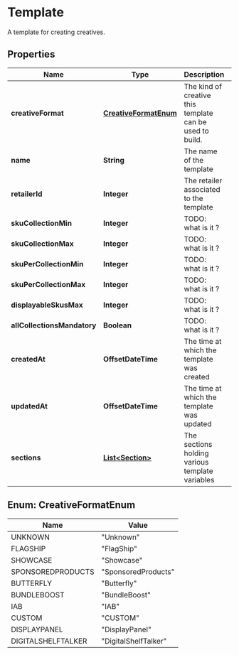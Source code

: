 

# Template

A template for creating creatives.

## Properties

| Name | Type | Description | Notes |
|------------ | ------------- | ------------- | -------------|
|**creativeFormat** | [**CreativeFormatEnum**](#CreativeFormatEnum) | The kind of creative this template can be used to build. |  |
|**name** | **String** | The name of the template |  |
|**retailerId** | **Integer** | The retailer associated to the template |  |
|**skuCollectionMin** | **Integer** | TODO: what is it ? |  |
|**skuCollectionMax** | **Integer** | TODO: what is it ? |  [optional] |
|**skuPerCollectionMin** | **Integer** | TODO: what is it ? |  |
|**skuPerCollectionMax** | **Integer** | TODO: what is it ? |  [optional] |
|**displayableSkusMax** | **Integer** | TODO: what is it ? |  [optional] |
|**allCollectionsMandatory** | **Boolean** | TODO: what is it ? |  |
|**createdAt** | **OffsetDateTime** | The time at which the template was created |  |
|**updatedAt** | **OffsetDateTime** | The time at which the template was updated |  |
|**sections** | [**List&lt;Section&gt;**](Section.md) | The sections holding various template variables |  |



## Enum: CreativeFormatEnum

| Name | Value |
|---- | -----|
| UNKNOWN | &quot;Unknown&quot; |
| FLAGSHIP | &quot;FlagShip&quot; |
| SHOWCASE | &quot;Showcase&quot; |
| SPONSOREDPRODUCTS | &quot;SponsoredProducts&quot; |
| BUTTERFLY | &quot;Butterfly&quot; |
| BUNDLEBOOST | &quot;BundleBoost&quot; |
| IAB | &quot;IAB&quot; |
| CUSTOM | &quot;CUSTOM&quot; |
| DISPLAYPANEL | &quot;DisplayPanel&quot; |
| DIGITALSHELFTALKER | &quot;DigitalShelfTalker&quot; |



